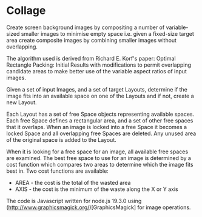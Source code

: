 # Collage
Create screen background images by compositing a number of variable-sized smaller images to minimise empty space i.e. given a fixed-size target area create composite images by combining smaller images without overlapping.

The algorithm used is derived from Richard E. Korf's paper: Optimal Rectangle Packing: Initial Results with modifications to permit overlapping candidate areas to make better use of the variable aspect ratios of input images.

Given a set of input Images, and a set of target Layouts, determine if the image fits into an available space on one of the Layouts and if not, create a new Layout.

Each Layout has a set of free Space objects representing available spaces. Each free Space defines a rectangular area, and a set of other free spaces that it overlaps. When an image is locked into a free Space it becomes a locked Space and all overlapping free Spaces are deleted. Any unused area of the original space is added to the Layout.

When it is looking for a free space for an image, all available free spaces are examined. The best free space to use for an image is determined by a cost function which compares two areas to determine which the image fits best in. Two cost functions are available:
* AREA - the cost is the total of the wasted area
* AXIS - the cost is the minimum of the waste along the X or Y axis

The code is Javascript written for node.js 19.3.0 using (http://www.graphicsmagick.org/)[GraphicsMagick] for image operations.

